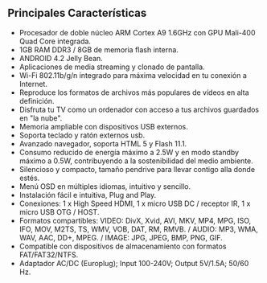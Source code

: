 ## Principales Características

- Procesador de doble núcleo ARM Cortex A9 1.6GHz con GPU Mali-400 Quad Core integrada.
- 1GB RAM DDR3 / 8GB de memoria flash interna.
- ANDROID 4.2 Jelly Bean.
- Aplicaciones de media streaming y clonado de pantalla. 
- Wi-Fi 802.11b/g/n integrado para máxima velocidad en tu conexión a Internet.
- Reproduce los formatos de archivos más populares de vídeos en alta definición.
- Disfruta tu TV como un ordenador con acceso a tus archivos guardados en "la nube".
- Memoria ampliable con dispositivos USB externos.
- Soporta teclado y ratón externos usb.
- Avanzado navegador, soporta HTML 5 y Flash 11.1.
- Consumo reducido de energía máximo a 2.5W y en modo standby máximo a 0.5W, contribuyendo a la sostenibilidad del medio ambiente.
- Silencioso y compacto, tamaño pendrive para llevar contigo alla donde estés.
- Menú OSD en múltiples idiomas, intuitivo y sencillo. 
- Instalación fácil e intuitiva, Plug and Play.
- Conexiones: 1 x High Speed HDMI, 1 x micro USB DC / receptor IR, 1 x micro USB OTG / HOST.
- Formatos compartibles: VIDEO: DivX, Xvid, AVI, MKV, MP4, MPG, ISO, IFO, MOV, M2TS, TS, WMV, VOB, DAT, RM, RMVB. / AUDIO: MP3, WMA, WAV, AAC, DD+, MPEG. / IMAGE: JPG, JPEG, BMP, PNG, GIF.
- Compatible con dispositivos de almacenamiento con formatos FAT/FAT32/NTFS.
- Adaptador AC/DC (Europlug); Input 100-240V; Output 5V/1.5A; 50/60 Hz.
